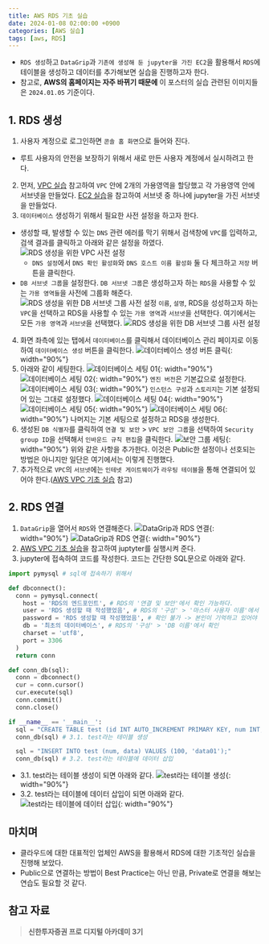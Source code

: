 ```yaml
---
title: AWS RDS 기초 실습
date: 2024-01-08 02:00:00 +0900
categories: [AWS 실습]
tags: [aws, RDS]
---
```

- `RDS 생성`하고 `DataGrip`과 `기존에 생성해 둔 jupyter을 가진 EC2`을 활용해서 `RDS`에 테이블을 생성하고 데이터를 추가해보면 실습을 진행하고자 한다.
- 참고로, **AWS의 홈페이지는 자주 바뀌기 때문에** 이 포스터의 실습 관련된 이미지들은 `2024.01.05` 기준이다.

## 1. RDS 생성
1. 사용자 계정으로 로그인하면 `콘솔 홈 화면`으로 들어와 진다. 
- 루트 사용자의 안전을 보장하기 위해서 새로 만든 사용자 계정에서 실시하려고 한다.
2. 먼저, [VPC 실습](/posts/AWS-VPC-Practice/) 참고하여 `VPC` 안에 2개의 가용영역을 할당했고 각 가용영역 안에 서브넷을 만들었다. [EC2 실습](/posts/AWS-EC2-Practice/)을 참고하여 서브넷 중 하나에 jupyter을 가진 서브넷을 만들었다.
3. `데이터베이스` 생성하기 위해서 필요한 사전 설정을 하고자 한다.
- 생성할 때, 발생할 수 있는 `DNS` 관련 에러를 막기 위해서 검색창에 `VPC`를 입력하고, 검색 결과를 클릭하고 아래와 같은 설정을 하였다.
![RDS 생성을 위한 VPC 사전 설정](/assets/img/posts/2024-01-08/rds/set_vpc_to_make_rds.png)
  - `DNS 설정`에서 `DNS 확인 활성화`와 `DNS 호스트 이름 활성화` 둘 다 체크하고 `저장` 버튼을 클릭한다. 
- `DB 서브넷 그룹`을 설정한다. `DB 서브넷 그룹`은 생성하고자 하는 `RDS`을 사용할 수 있는 `가용 영역들`을 사전에 그룹화 해준다.
![RDS 생성을 위한 DB 서브넷 그룹 사전 설정](/assets/img/posts/2024-01-08/rds/set_subgroup_to_make_rds.png)
`이름`, `설명`, RDS을 성성하고자 하는 `VPC`을 선택하고 RDS을 사용할 수 있는 `가용 영역`과 `서브넷`을 선택한다. 여기에서는 모든 `가용 영역`과 `서브넷`을 선택했다.
![RDS 생성을 위한 DB 서브넷 그룹 사전 설정](/assets/img/posts/2024-01-08/rds/set_subgroup_to_make_rds_02.png)
4. 화면 좌측에 있는 탭에서 `데이터베이스`를 클릭해서 데이터베이스 관리 페이지로 이동하여 `데이터베이스 생성` 버튼을 클릭한다.
![데이터베이스 생성 버튼 클릭](/assets/img/posts/2024-01-08/rds/click_create_db_btn.png){: width="90%"}
5. 아래와 같이 세팅한다.
![데이터베이스 세팅 01](/assets/img/posts/2024-01-08/rds/set_rds.png){: width="90%"}
![데이터베이스 세팅 02](/assets/img/posts/2024-01-08/rds/set_rds_02.png){: width="90%"}
`엔진 버전`은 기본값으로 설정한다.
![데이터베이스 세팅 03](/assets/img/posts/2024-01-08/rds/set_rds_03.png){: width="90%"}
`인스턴스 구성`과 `스토리지`는 기본 설정되어 있는 그대로 설정했다.
![데이터베이스 세팅 04](/assets/img/posts/2024-01-08/rds/set_rds_04.png){: width="90%"}
![데이터베이스 세팅 05](/assets/img/posts/2024-01-08/rds/set_rds_05.png){: width="90%"}
![데이터베이스 세팅 06](/assets/img/posts/2024-01-08/rds/set_rds_06.png){: width="90%"}
나머지는 기본 세팅으로 설정하고 RDS을 생성한다.
6. 생성된 `DB 식별자`를 클릭하여 `연결 및 보안` > `VPC 보안 그룹`을 선택하여 `Security group ID`을 선택해서 `인바운드 규칙 편집`을 클릭한다.
![보안 그룹 세팅](/assets/img/posts/2024-01-08/rds/set_security_group.png){: width="90%"}
위와 같은 사항을 추가한다. 이것은 Public한 설정이나 선호되는 방법은 아니지만 일단은 여기에서는 이렇게 진행했다.
7. 추가적으로 `VPC`의 `서브넷`에는 `인테넷 게이트웨이`가 `라우팅 테이블`을 통해 연결되어 있어야 한다.([AWS VPC 기초 실습](/posts/AWS-VPC-Practice/) 참고)

## 2. RDS 연결
1. `DataGrip`을 열어서 `RDS`와 연결해준다.
![DataGrip과 RDS 연결](/assets/img/posts/2024-01-08/rds/conn_RDS_DataGrip.png){: width="90%"}
![DataGrip과 RDS 연결](/assets/img/posts/2024-01-08/rds/conn_RDS_DataGrip_02.png){: width="90%"}
2. [AWS VPC 기초 실습](/posts/AWS-VPC-Practice/)을 참고하여 juptyter를 실행시켜 준다.
3. jupyter에 접속하여 코드를 작성한다. 코드는 간단한 SQL문으로 아래와 같다.

```python
import pymysql # sql에 접속하기 위해서

def dbconnect():
  conn = pymysql.connect(
    host = 'RDS의 엔드포인트', # RDS의 '연결 및 보안'에서 확인 가능하다.
    user = 'RDS 생성할 때 작성했었음', # RDS의 '구성' > '마스터 사용자 이름'에서 확인 가능하다. 
    password = 'RDS 생성할 때 작성했었음', # 확인 불가 -> 본인이 기억하고 있어야 한다.
    db = '최초의 데이터베이스', # RDS의 '구성' > 'DB 이름'에서 확인 
    charset = 'utf8',
    port = 3306
  )
  return conn

def conn_db(sql):
  conn = dbconnect()
  cur = conn.cursor()
  cur.execute(sql)
  conn.commit()
  conn.close()

if __name__ == '__main__':
  sql = "CREATE TABLE test (id INT AUTO_INCREMENT PRIMARY KEY, num INT, data VARCHAR(255));"
  conn_db(sql) # 3.1. test라는 테이블 생성

  sql = "INSERT INTO test (num, data) VALUES (100, 'data01');"
  conn_db(sql) # 3.2. test라는 테이블에 데이터 삽입
```

- 3.1. test라는 테이블 생성이 되면 아래와 같다.
![test라는 테이블 생성](/assets/img/posts/2024-01-08/rds/create_db.png){: width="90%"}
- 3.2. test라는 테이블에 데이터 삽입이 되면 아래와 같다.
![test라는 테이블에 데이터 삽입](/assets/img/posts/2024-01-08/rds/insert_data.png){: width="90%"}

## 마치며
- 클라우드에 대한 대표적인 업체인 AWS을 활용해서 RDS에 대한 기초적인 실습을 진행해 보았다.
- Public으로 연결하는 방법이 Best Practice는 아닌 만큼, Private로 연결을 해보는 연습도 필요할 것 같다.

## 참고 자료
> **신한투자증권 프로 디지털 아카데미 3기**